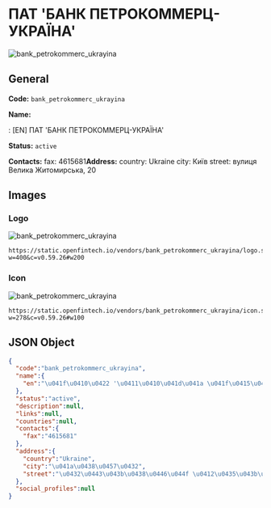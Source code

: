 
# ПАТ 'БАНК ПЕТРОКОММЕРЦ-УКРАЇНА' 
![bank_petrokommerc_ukrayina](https://static.openfintech.io/vendors/bank_petrokommerc_ukrayina/logo.svg?w=400&c=v0.59.26#w200)  

## General 
 
**Code:** `bank_petrokommerc_ukrayina` 
 
**Name:** 
 
:	[EN] ПАТ 'БАНК ПЕТРОКОММЕРЦ-УКРАЇНА' 
 
**Status:** `active` 
 
**Contacts:** 
fax: 4615681**Address:** 
country: Ukraine 
city: Київ 
street: вулиця Велика Житомирська, 20 

## Images 

### Logo 
 
![bank_petrokommerc_ukrayina](https://static.openfintech.io/vendors/bank_petrokommerc_ukrayina/logo.svg?w=400&c=v0.59.26#w200)  

```
https://static.openfintech.io/vendors/bank_petrokommerc_ukrayina/logo.svg?w=400&c=v0.59.26#w200
```  

### Icon 
 
![bank_petrokommerc_ukrayina](https://static.openfintech.io/vendors/bank_petrokommerc_ukrayina/icon.svg?w=278&c=v0.59.26#w100)  

```
https://static.openfintech.io/vendors/bank_petrokommerc_ukrayina/icon.svg?w=278&c=v0.59.26#w100
```  

## JSON Object 

```json
{
  "code":"bank_petrokommerc_ukrayina",
  "name":{
    "en":"\u041f\u0410\u0422 '\u0411\u0410\u041d\u041a \u041f\u0415\u0422\u0420\u041e\u041a\u041e\u041c\u041c\u0415\u0420\u0426-\u0423\u041a\u0420\u0410\u0407\u041d\u0410'"
  },
  "status":"active",
  "description":null,
  "links":null,
  "countries":null,
  "contacts":{
    "fax":"4615681"
  },
  "address":{
    "country":"Ukraine",
    "city":"\u041a\u0438\u0457\u0432",
    "street":"\u0432\u0443\u043b\u0438\u0446\u044f \u0412\u0435\u043b\u0438\u043a\u0430 \u0416\u0438\u0442\u043e\u043c\u0438\u0440\u0441\u044c\u043a\u0430, 20"
  },
  "social_profiles":null
}
```  
